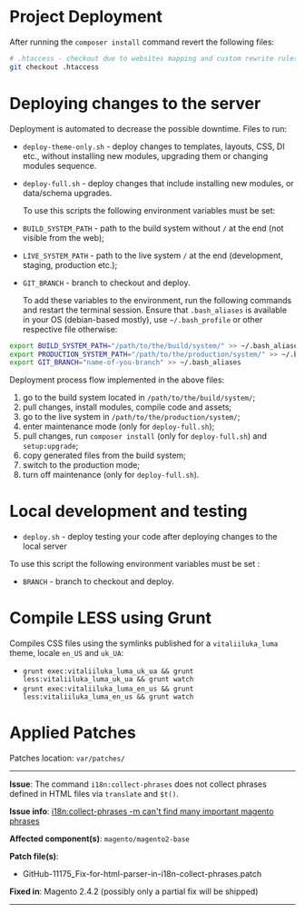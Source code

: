 # Project Deployment #

After running the `composer install` command revert the following files:

````bash
# .htaccess - checkout due to websites mapping and custom rewrite rules
git checkout .htaccess
````


# Deploying changes to the server #

Deployment is automated to decrease the possible downtime. Files to run:
- `deploy-theme-only.sh` - deploy changes to templates, layouts, CSS, DI etc., without installing new modules, upgrading
  them or changing modules sequence.
- `deploy-full.sh` - deploy changes that include installing new modules, or data/schema upgrades.
  

  To use this scripts the following environment variables must be set:
- `BUILD_SYSTEM_PATH` - path to the build system without `/` at the end (not visible from the web);
- `LIVE_SYSTEM_PATH` - path to the live system `/` at the end (development, staging, production etc.);
- `GIT_BRANCH` - branch to checkout and deploy.


  To add these variables to the environment, run the following commands and restart the terminal session. Ensure that
  `.bash_aliases` is available in your OS (debian-based mostly), use `~/.bash_profile` or other respective file otherwise:

```bash
export BUILD_SYSTEM_PATH="/path/to/the/build/system/" >> ~/.bash_aliases
export PRODUCTION_SYSTEM_PATH="/path/to/the/production/system/" >> ~/.bash_aliases
export GIT_BRANCH="name-of-you-branch" >> ~/.bash_aliases
```

Deployment process flow implemented in the above files:

1) go to the build system located in `/path/to/the/build/system/`;
2) pull changes, install modules, compile code and assets;
3) go to the live system in `/path/to/the/production/system/`;
4) enter maintenance mode (only for `deploy-full.sh`);
5) pull changes, run `composer install` (only for `deploy-full.sh`) and `setup:upgrade`;
6) copy generated files from the build system;
7) switch to the production mode;
8) turn off maintenance (only for `deploy-full.sh`).


# Local development and testing #

- `deploy.sh` - deploy testing your code after deploying changes to the local server

To use this script the following environment variables must be set :

- `BRANCH` - branch to checkout and deploy.


# Compile LESS using Grunt #
Compiles CSS files using the symlinks published for a `vitaliiluka_luma` theme, locale `en_US` and `uk_UA`:

- `grunt exec:vitaliiluka_luma_uk_ua && grunt less:vitaliiluka_luma_uk_ua && grunt watch`
- `grunt exec:vitaliiluka_luma_en_us && grunt less:vitaliiluka_luma_en_us && grunt watch`


# Applied Patches #

Patches location: `var/patches/`

---

**Issue**: The command `i18n:collect-phrases` does not collect phrases defined in HTML files via `translate` and `$t()`.

**Issue info**: [i18n:collect-phrases -m can't find many important magento phrases](https://github.com/magento/magento2/issues/11175#)

**Affected component(s)**: `magento/magento2-base`

**Patch file(s)**:
- GitHub-11175_Fix-for-html-parser-in-i18n-collect-phrases.patch

**Fixed in**: Magento 2.4.2 (possibly only a partial fix will be shipped)

---
